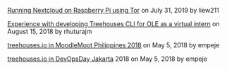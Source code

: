 [Running Nextcloud on Raspberry Pi using Tor](20190731-nextcloud-tor.md) on July 31, 2019 by liew211

[Experience with developing Treehouses CLI for OLE as a virtual intern](2018-08-15-CLIVIexp.md) on August 15, 2018 by rhuturajm

[treehouses.io in MoodleMoot Philippines 2018](2018-05-05-moodlemootph18.md) on May 5, 2018 by empeje

[treehouses.io in DevOpsDay Jakarta](2018-05-05-devopsdayjkt18.md) 2018 on May 5, 2018 by empeje
